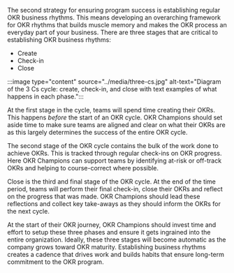 The second strategy for ensuring program success is establishing regular OKR business rhythms. This means developing an overarching framework for OKR rhythms that builds muscle memory and makes the OKR process an everyday part of your business. There are three stages that are critical to establishing OKR business rhythms:

- Create
- Check-in
- Close

:::image type="content" source="../media/three-cs.jpg" alt-text="Diagram of the 3 Cs cycle: create, check-in, and close with text examples of what happens in each phase.":::

At the first stage in the cycle, teams will spend time creating their OKRs. This happens *before* the start of an OKR cycle. OKR Champions should set aside time to make sure teams are aligned and clear on what their OKRs are as this largely determines the success of the entire OKR cycle.

The second stage of the OKR cycle contains the bulk of the work done to achieve OKRs. This is tracked through regular check-ins on OKR progress. Here OKR Champions can support teams by identifying at-risk or off-track OKRs and helping to course-correct where possible.

Close is the third and final stage of the OKR cycle. At the end of the time period, teams will perform their final check-in, close their OKRs and reflect on the progress that was made. OKR Champions should lead these reflections and collect key take-aways as they should inform the OKRs for the next cycle.

At the start of their OKR journey, OKR Champions should invest time and effort to setup these three phases and ensure it gets ingrained into the entire organization. Ideally, these three stages will become automatic as the company grows toward OKR maturity. Establishing business rhythms creates a cadence that drives work and builds habits that ensure long-term commitment to the OKR program.
